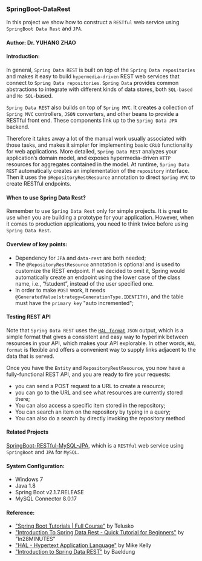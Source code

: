 ### SpringBoot-DataRest
In this project we show how to construct a `RESTful` web service using `SpringBoot Data Rest` and `JPA`.

#### Author: Dr. YUHANG ZHAO

#### Introduction: 
In general, `Spring Data REST` is built on top of the `Spring Data repositories` and makes it easy to build `hypermedia-driven` REST web services that connect to `Spring Data repositories`. 
`Spring Data` provides common abstractions to integrate with different kinds of data stores, 
both `SQL-based` and `No SQL`-based.

`Spring Data REST` also builds on top of `Spring MVC`. 
It creates a collection of `Spring MVC` controllers, `JSON` converters, and other beans to provide a RESTful front end. 
These components link up to the `Spring Data JPA` backend.

Therefore it takes away a lot of the manual work usually associated with those tasks, 
and makes it simpler for implementing basic `CRUD` functionality for web applications.
More detailed, `Spring Data REST` analyzes your application’s domain model, 
and exposes hypermedia-driven `HTTP` resources for aggregates contained in the model.
At runtime, `Spring Data REST` automatically creates an implementation of the `repository` interface. 
Then it uses the `@RepositoryRestResource` annotation to direct `Spring MVC` to create RESTful endpoints.


#### When to use Spring Data Rest?
Remember to use `Spring Data Rest` only for simple projects. 
It is great to use when you are building a prototype for your application. 
However, when it comes to production applications, you need to think twice before using `Spring Data Rest`.


#### Overview of key points:
- Dependency for `JPA` and `data-rest` are both needed;
- The `@RepositoryRestResource` annotation is optional and is used to customize the REST endpoint. If we decided to omit it, Spring would automatically create an endpoint using the lower case of the class name, i.e., “/student”, instead of the user specified one.
- In order to make `POST` work, it needs `@GeneratedValue(strategy=GenerationType.IDENTITY)`,
  and the table must have the `primary key` "auto incremented";

#### Testing REST API
Note that `Spring Data REST` uses the [`HAL format`](http://stateless.co/hal_specification.html) `JSON` output,
which is a simple format that gives a consistent and easy way to hyperlink between resources in your API,
which makes your API explorable.
In other words, `HAL format` is flexible and offers a convenient way to supply links adjacent to the data that is served.

Once you have the `Entity` and `RepositoryRestResource`, 
you now have a fully-functional REST API,
and you are ready to fire your requests:
- you can send a POST request to a URL to create a resource;
- you can go to the URL and see what resources are currently stored there; 
- You can also access a specific item stored in the repository; 
- You can search an item on the repository by typing in a query;
- You can also do a search by directly invoking the repository method


#### Related Projects
[SpringBoot-RESTful-MySQL-JPA](https://github.com/yuhang2685/SpringBoot-RESTful-MySQL-JPA),
which is a `RESTful` web service using `SpringBoot` and `JPA` for `MySQL`.


#### System Configuration:
- Windows 7
- Java 1.8
- Spring Boot v2.1.7.RELEASE
- MySQL Connector 8.0.17


#### Reference: 
- ["Spring Boot Tutorials | Full Course"](https://www.youtube.com/watch?v=35EQXmHKZYs) by Telusko
- ["Introduction To Spring Data Rest - Quick Tutorial for Beginners"](https://www.springboottutorial.com/spring-boot-introduction-to-spring-data-rest) by "In28MINUTES"
- ["HAL - Hypertext Application Language"](http://stateless.co/hal_specification.html) by Mike Kelly
- ["Introduction to Spring Data REST"](https://www.baeldung.com/spring-data-rest-intro) by Baeldung
